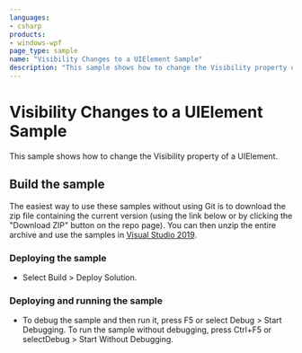 ```yaml
---
languages:
- csharp
products:
- windows-wpf
page_type: sample
name: "Visibility Changes to a UIElement Sample"        
description: "This sample shows how to change the Visibility property of a UIElement."
---
```


# Visibility Changes to a UIElement Sample
This sample shows how to change the Visibility property of a UIElement.

## Build the sample
The easiest way to use these samples without using Git is to download the zip file containing the current version (using the link below or by clicking the "Download ZIP" button on the repo page). You can then unzip the entire archive and use the samples in [Visual Studio 2019](https://www.visualstudio.com/wpf-vs).

### Deploying the sample
- Select Build > Deploy Solution. 

### Deploying and running the sample
- To debug the sample and then run it, press F5 or select Debug >  Start Debugging. To run the sample without debugging, press Ctrl+F5 or selectDebug > Start Without Debugging. 



